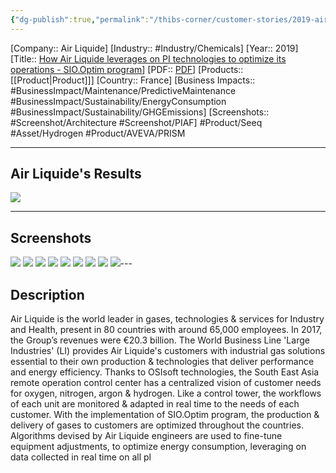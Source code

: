 ```yaml
---
{"dg-publish":true,"permalink":"/thibs-corner/customer-stories/2019-air-liquide-how-air-liquide-leverages-on-pi-technologies-to-optimize-its-operations-sio-optim-program/"}
---
```


[Company:: Air Liquide]
[Industry:: #Industry/Chemicals]
[Year:: 2019]
[Title:: [How Air Liquide leverages on PI technologies to optimize its operations - SIO.Optim program](https://resources.osisoft.com/presentations/how-air-liquide-leverages-on-pi-technologies-to-optimize-its-operations---sio-optim-program/)]
[PDF:: [PDF](https://cdn.osisoft.com/osi/presentations/2019-uc-san-francisco/US19NA-D2OG07-AirLiquide-Zhang-How-Air-Liquide-leverages-on-PI-technologies-to-optimize-its-operations.pdf)]
[Products:: [[Product\|Product]]]
[Country:: France]
[Business Impacts:: #BusinessImpact/Maintenance/PredictiveMaintenance #BusinessImpact/Sustainability/EnergyConsumption #BusinessImpact/Sustainability/GHGEmissions]
[Screenshots:: #Screenshot/Architecture  #Screenshot/PIAF]
#Product/Seeq #Asset/Hydrogen  #Product/AVEVA/PRISM  

---
## Air Liquide's Results
![](https://i.imgur.com/ErdSlXq.png)

---
## Screenshots
![](https://i.imgur.com/tA3CBw7.png)
![](https://i.imgur.com/WlTFF9K.png)
![](https://i.imgur.com/eZX8I4l.png)
![](https://i.imgur.com/J4StoUj.png)
![](https://i.imgur.com/pxXNwPd.png)
![](https://i.imgur.com/wjC7j3x.png)
![](https://i.imgur.com/DYdAOmg.png)
![](https://i.imgur.com/dlQqPoU.png)
![](https://i.imgur.com/vgYeFgY.png)---
## Description

Air Liquide is the world leader in gases, technologies & services for Industry and Health, present in 80 countries with around 65,000 employees. In 2017, the Group’s revenues were €20.3 billion. The World Business Line 'Large Industries' (LI) provides Air Liquide's customers with industrial gas solutions essential to their own production & technologies that deliver performance and energy efficiency. Thanks to OSIsoft technologies, the South East Asia remote operation control center has a centralized vision of customer needs for oxygen, nitrogen, argon & hydrogen. Like a control tower, the workflows of each unit are monitored & adapted in real time to the needs of each customer. With the implementation of SIO.Optim program, the production & delivery of gases to customers are optimized throughout the countries. Algorithms devised by Air Liquide engineers are used to fine-tune equipment adjustments, to optimize energy consumption, leveraging on data collected in real time on all pl